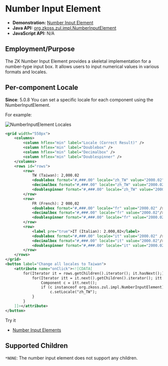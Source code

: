 # Number Input Element

- **Demonstration:** [Number Input Element](http://www.zkoss.org/zkdemo/userguide/#f2)
- **Java API:** [org.zkoss.zul.impl.NumberInputElement](https://www.zkoss.org/javadoc/latest/zk/org/zkoss/zul/impl/NumberInputElement.html)
- **JavaScript API:** N/A

## Employment/Purpose
The ZK Number Input Element provides a skeletal implementation for a number-type input box. It allows users to input numerical values in various formats and locales.

## Per-component Locale
**Since**: 5.0.8
You can set a specific locale for each component using the NumberInputElement.

For example:

![NumberInputElement Locales](NumberInputElement-Locales.png)

```xml
<grid width="550px">
    <columns>
        <column hflex="min" label="Locale (Correct Result)" />
        <column hflex="min" label="Doublebox" />
        <column hflex="min" label="Decimalbox" />
        <column hflex="min" label="Doublespinner" />
    </columns>
    <rows id="rows">
        <row>
            TW (Taiwan): 2,000.02
            <doublebox format="#,###.00" locale="zh_TW" value="2000.02" />
            <decimalbox format="#,###.00" locale="zh_TW" value="2000.02"/>
            <doublespinner format="#,###.00" locale="zh_TW" value="2000.02" step="0.5"/>
        </row>
        <row>
            FR (French): 2 000,02
            <doublebox format="#,###.00" locale="fr" value="2000.02" />
            <decimalbox format="#,###.00" locale="fr" value="2000.02"/>
            <doublespinner format="#,###.00" locale="fr" value="2000.02" step="0.5"/>
        </row>
        <row>
            <label pre="true">IT (Italian): 2.000,02</label>
            <doublebox format="#,###.00" locale="it" value="2000.02" />
            <decimalbox format="#,###.00" locale="it" value="2000.02"/>
            <doublespinner format="#,###.00" locale="it" value="2000.02" step="0.5"/>
        </row>
    </rows>
</grid>
<button label="Change all locales to Taiwan">
    <attribute name="onClick"><![CDATA[
        for(Iterator it = rows.getChildren().iterator(); it.hasNext();) {
            for(Iterator itt = it.next().getChildren().iterator(); itt.hasNext();) {
                Component c = itt.next();
                if (c instanceof org.zkoss.zul.impl.NumberInputElement)
                    c.setLocale("zh_TW");
            }
        }
    ]]></attribute>
</button>
```

Try it
*  [Number Input Elements](https://zkfiddle.org/sample/2kqnun7/1-ZK-Component-Reference-NumberInputElement-Example?v=latest&t=Iceblue_Compact)


## Supported Children
`*NONE`: The number input element does not support any children.
